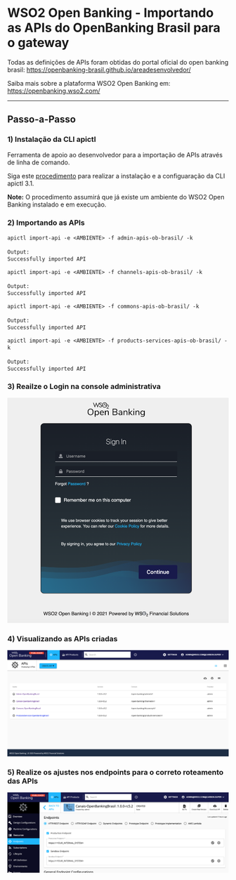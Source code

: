 # WSO2 Open Banking - Importando as APIs do OpenBanking Brasil para o gateway

Todas as definições de APIs foram obtidas do portal oficial do open banking brasil: https://openbanking-brasil.github.io/areadesenvolvedor/

Saiba mais sobre a plataforma WSO2 Open Banking em: https://openbanking.wso2.com/

---------
## Passo-a-Passo

### 1) Instalação da CLI apictl
Ferramenta de apoio ao desenvolvedor para a importação de APIs através de linha de comando.

Siga este [procedimento](https://apim.docs.wso2.com/en/3.1.0/learn/api-controller/getting-started-with-wso2-api-controller/#check-the-version-of-the-ctl) para realizar a instalação e a configuaração da CLI apictl 3.1.

**Note:** O procedimento assumirá que já existe um ambiente do WSO2 Open Banking instalado e em execução.



### 2) Importando as APIs

``` 
apictl import-api -e <AMBIENTE> -f admin-apis-ob-brasil/ -k

Output:
Successfully imported API
``` 

``` 
apictl import-api -e <AMBIENTE> -f channels-apis-ob-brasil/ -k

Output:
Successfully imported API
``` 
``` 
apictl import-api -e <AMBIENTE> -f commons-apis-ob-brasil/ -k

Output:
Successfully imported API
``` 
``` 
apictl import-api -e <AMBIENTE> -f products-services-apis-ob-brasil/ -k

Output:
Successfully imported API
``` 


### 3) Reailze o Login na console administrativa
![Login](docs/images/login_screen.png "Login")


### 4) Visualizando as APIs criadas
![Visualizando as APIs](docs/images/created_apis_screen.png "Visualizando as APIs")


### 5) Realize os ajustes nos endpoints para o correto roteamento das APIs
![Ajustando os Endpoints](docs/images/endpoints_management.png "Ajustando os Endpoints")
  
  
